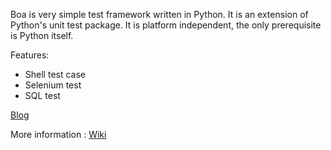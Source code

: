 Boa is very simple test framework written in Python. It is an extension of Python's unit test package. It is platform independent, the only prerequisite is Python itself.

Features:
 * Shell test case
 * Selenium test
 * SQL test

[Blog](http://hoteljavaopensource.blogspot.com/)

More information : [Wiki](https://github.com/stanislawbartkowski/boatester/wiki)
